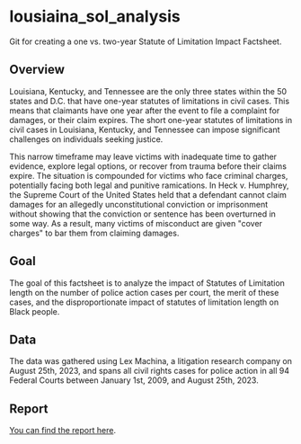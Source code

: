 # lousiaina_sol_analysis
Git for creating a one vs. two-year Statute of Limitation Impact Factsheet.

## Overview 
Louisiana, Kentucky, and Tennessee are the only three states within the 50 states and D.C. that have one-year statutes of limitations in civil cases. This means that claimants have one year after the event to file a complaint for damages, or their claim expires. The short one-year statutes of limitations in civil cases in Louisiana, Kentucky, and Tennessee can impose significant challenges on individuals seeking justice.

This narrow timeframe may leave victims with inadequate time to gather evidence, explore legal options, or recover from trauma before their claims expire. The situation is compounded for victims who face criminal charges, potentially facing both legal and punitive rami cations. In Heck v. Humphrey, the Supreme Court of the United States held that a defendant cannot claim damages for an allegedly unconstitutional conviction or imprisonment without showing that the conviction or sentence has been overturned in some way. As a result, many victims of misconduct are given "cover charges" to bar them from claiming damages.

## Goal
The goal of this factsheet is to analyze the impact of Statutes of Limitation length on the number of police action cases per court, the merit of these cases, and the disproportionate impact of statutes of limitation length on Black people.

## Data 
The data was gathered using Lex Machina, a litigation research company on August 25th, 2023, and spans all civil rights cases for police action in all 94 Federal Courts between January 1st, 2009, and August 25th, 2023.

## Report
[You can find the report here](https://infogram.com/report-1h1749veeklxq6z?live).
